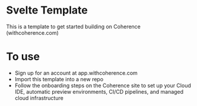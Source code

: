 # Svelte Template

This is a template to get started building on Coherence (withcoherence.com)

# To use

- Sign up for an account at app.withcoherence.com
- Import this template into a new repo
- Follow the onboarding steps on the Coherence site to set up your Cloud IDE, automatic preview environments, CI/CD pipelines, and managed cloud infrastructure

